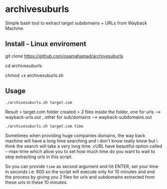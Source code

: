 # archivesuburls
Simple bash tool to extract target subdomains + URLs from Wayback Machine. 



## Install - Linux enviroment

git clone https://github.com/osamahamad/archivesuburls

cd archivesuburls

chmod +x archivesuburls.sh


     


## Usage


```
./archivesuburls.sh target.com 
```

Result > target.com folder created > 2 files inside the folder, one for urls --> wayback-urls.out , other for sub/domains --> wayback-subdomains.out
  

```
./archivesuburls.sh target.com time
```



Sometimes when providing huge companies domains, the way back machine will have a long time searching and i don't know really know but i think the search will take a very long time. cURL have beautiful option called --max-time which allow you to set how much time do you want to wait to stop extracting urls in this script.

So you can provide ```time``` as second argument and hit ENTER, set your time in seconds i.e: 600 so the script will execute only for 10 minutes and end the process by giving you 2 files for urls and subdomains extracted from these urls in these 10 minutes.



